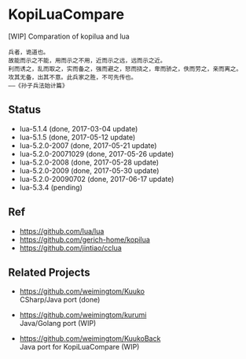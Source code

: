 # KopiLuaCompare
[WIP] Comparation of kopilua and lua  

	兵者，诡道也。  
	故能而示之不能，用而示之不用，近而示之远，远而示之近。  
	利而诱之，乱而取之，实而备之，强而避之，怒而挠之，卑而骄之，佚而劳之，亲而离之。  
	攻其无备，出其不意。此兵家之胜，不可先传也。  
	——《孙子兵法始计篇》  

## Status    
* lua-5.1.4 (done, 2017-03-04 update)  
* lua-5.1.5 (done, 2017-05-12 update)  
* lua-5.2.0-2007 (done, 2017-05-21 update)  
* lua-5.2.0-20071029 (done, 2017-05-26 update)  
* lua-5.2.0-2008 (done, 2017-05-28 update)  
* lua-5.2.0-2009 (done, 2017-05-30 update)  
* lua-5.2.0-20090702 (done, 2017-06-17 update)  
* lua-5.3.4 (pending)    

## Ref  
* https://github.com/lua/lua  
* https://github.com/gerich-home/kopilua  
* https://github.com/jintiao/cclua  

## Related Projects  
* https://github.com/weimingtom/Kuuko  
CSharp/Java port (done)    

* https://github.com/weimingtom/kurumi    
Java/Golang port (WIP)    

* https://github.com/weimingtom/KuukoBack      
Java port for KopiLuaCompare (WIP)    
